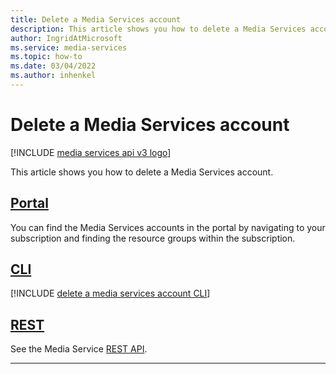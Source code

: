 ```yaml
---
title: Delete a Media Services account
description: This article shows you how to delete a Media Services account.
author: IngridAtMicrosoft
ms.service: media-services
ms.topic: how-to
ms.date: 03/04/2022
ms.author: inhenkel
---
```

# Delete a Media Services account

[!INCLUDE [media services api v3 logo](./includes/v3-hr.md)]

This article shows you how to delete a Media Services account.

## [Portal](#tab/portal/)

You can find the Media Services accounts in the portal by navigating to your subscription and finding the resource groups within the subscription.

## [CLI](#tab/cli/)

[!INCLUDE [delete a media services account CLI](./includes/task-delete-media-services-account-cli.md)]

## [REST](#tab/rest/)

See the Media Service [REST API](/rest/api/media/mediaservices/delete).

---

